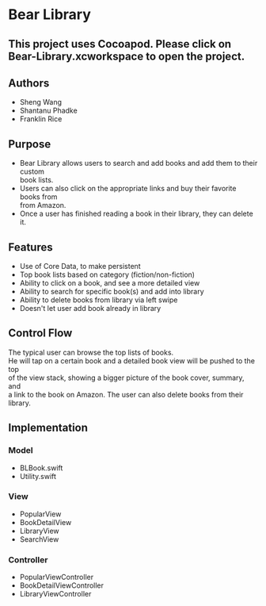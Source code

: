 # Bear Library

## This project uses Cocoapod. Please click on Bear-Library.xcworkspace to open the project.

## Authors
* Sheng Wang
* Shantanu Phadke
* Franklin Rice

## Purpose
* Bear Library allows users to search and add books and add them to their custom <br />
  book lists.
* Users can also click on the appropriate links and buy their favorite books from <br />
  from Amazon.
* Once a user has finished reading a book in their library, they can delete it.


## Features
* Use of Core Data, to make persistent
* Top book lists based on category (fiction/non-fiction)
* Ability to click on a book, and see a more detailed view
* Ability to search for specific book(s) and add into library
* Ability to delete books from library via left swipe
* Doesn't let user add book already in library

## Control Flow
The typical user can browse the top lists of books. <br />
He will tap on a certain book and a detailed book view will be pushed to the top <br />
of the view stack, showing a bigger picture of the book cover, summary, and <br />
a link to the book on Amazon. The user can also delete books from their library.<br />

## Implementation

### Model
* BLBook.swift
* Utility.swift

### View
* PopularView
* BookDetailView
* LibraryView
* SearchView

### Controller
* PopularViewController
* BookDetailViewController
* LibraryViewController
